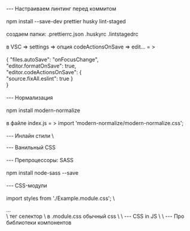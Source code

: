 --- Настраиваем линтинг перед коммитом \
 \
npm install --save-dev prettier husky lint-staged \
 \
создаем папки: .prettierrc.json .huskyrc .lintstagedrc \
 \
в VSC => settings => опция codeActionsOnSave => edit... = > \
 \
{ "files.autoSave": "onFocusChange", \
"editor.formatOnSave": true, \
"editor.codeActionsOnSave": { \
"source.fixAll.eslint": true } \
} \
 \
--- Нормализация \
 \
npm install modern-normalize \
 \
в файле index.js = > import 'modern-normalize/modern-normalize.css'; \
 \
--- Инлайн стили \

<div style={{ 
 width: 200, 
 border: '2px solid red', 
 backgroundColor: 'black', 
}}>

--- Ванильный CSS \
 \
--- Препроцессоры: SASS \
 \
npm install node-sass --save \
 \
--- CSS-модули \
 \
import styles from './Example.module.css'; \

<div className={styles.container}>...</div> \
 тег                    селектор \
 в .module.css обычный css \
 \
--- CSS in JS \
 \
--- Про библиотеки компонентов
